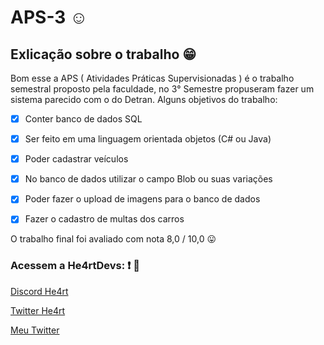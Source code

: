 # APS-3 :relaxed:

## Exlicação sobre o trabalho :grin:

Bom esse a APS ( Atividades Práticas Supervisionadas ) é o trabalho semestral proposto pela faculdade, no 3° Semestre propuseram fazer um sistema parecido com o do Detran. Alguns objetivos do trabalho:

- [x] Conter banco de dados SQL

- [x] Ser feito em uma linguagem orientada objetos (C# ou Java)

- [x] Poder cadastrar veículos

- [x] No banco de dados utilizar o campo Blob ou suas variações

- [x] Poder fazer o upload de imagens para o banco de dados

- [x] Fazer o cadastro de multas dos carros

O trabalho final foi avaliado com nota 8,0 / 10,0 :stuck_out_tongue:

### Acessem a He4rtDevs: :exclamation: :purple_heart:

[Discord He4rt](https://discord.io/He4rt)

[Twitter He4rt](https://twitter.com/He4rtDevs)

[Meu Twitter](https://twitter.com/m7Aei_He4rt)
